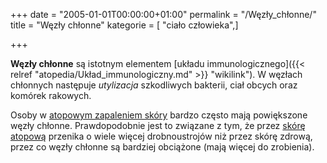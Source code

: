 +++
date = "2005-01-01T00:00:00+01:00"
permalink = "/Węzły_chłonne/"
title = "Węzły chłonne"
kategorie = [ "ciało człowieka",]

+++

**Węzły chłonne** są istotnym elementem [układu immunologicznego]({{< relref "atopedia/Układ_immunologiczny.md" >}} "wikilink"). W węzłach chłonnych następuje *utylizacja* szkodliwych bakterii, ciał obcych oraz komórek rakowych.

Osoby w [atopowym zapaleniem skóry](/atopedia/Atopowe_zapalenie_skóry "wikilink") bardzo często mają powiększone węzły chłonne. Prawdopodobnie jest to związane z tym, że przez [skórę atopową](/atopedia/Skóra_atopowa "wikilink") przenika o wiele więcej drobnoustrojów niż przez skórę zdrową, przez co węzły chłonne są bardziej obciążone (mają więcej do zrobienia).
